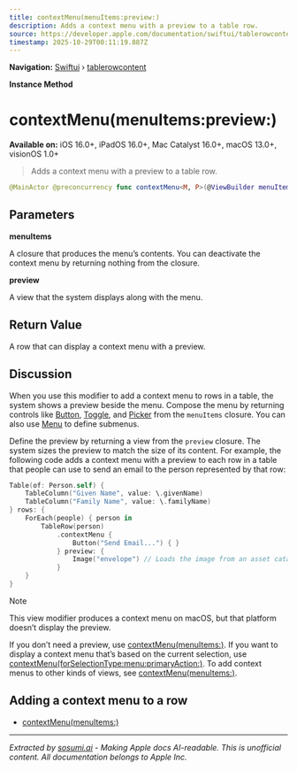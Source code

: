 ```yaml
---
title: contextMenu(menuItems:preview:)
description: Adds a context menu with a preview to a table row.
source: https://developer.apple.com/documentation/swiftui/tablerowcontent/contextmenu(menuitems:preview:)
timestamp: 2025-10-29T00:11:19.887Z
---
```


**Navigation:** [Swiftui](/documentation/swiftui) › [tablerowcontent](/documentation/swiftui/tablerowcontent)

**Instance Method**

# contextMenu(menuItems:preview:)

**Available on:** iOS 16.0+, iPadOS 16.0+, Mac Catalyst 16.0+, macOS 13.0+, visionOS 1.0+

> Adds a context menu with a preview to a table row.

```swift
@MainActor @preconcurrency func contextMenu<M, P>(@ViewBuilder menuItems: () -> M, @ViewBuilder preview: () -> P) -> ModifiedContent<Self, _ContextMenuPreviewTableRowModifier<M, P>> where M : View, P : View
```

## Parameters

**menuItems**

A closure that produces the menu’s contents. You can deactivate the context menu by returning nothing from the closure.



**preview**

A view that the system displays along with the menu.



## Return Value

A row that can display a context menu with a preview.

## Discussion

When you use this modifier to add a context menu to rows in a table, the system shows a preview beside the menu. Compose the menu by returning controls like [Button](/documentation/swiftui/button), [Toggle](/documentation/swiftui/toggle), and [Picker](/documentation/swiftui/picker) from the `menuItems` closure. You can also use [Menu](/documentation/swiftui/menu) to define submenus.

Define the preview by returning a view from the `preview` closure. The system sizes the preview to match the size of its content. For example, the following code adds a context menu with a preview to each row in a table that people can use to send an email to the person represented by that row:

```swift
Table(of: Person.self) {
    TableColumn("Given Name", value: \.givenName)
    TableColumn("Family Name", value: \.familyName)
} rows: {
    ForEach(people) { person in
        TableRow(person)
            .contextMenu {
                Button("Send Email...") { }
            } preview: {
                Image("envelope") // Loads the image from an asset catalog.
            }
    }
}
```

> [!NOTE]
> This view modifier produces a context menu on macOS, but that platform doesn’t display the preview.

If you don’t need a preview, use [contextMenu(menuItems:)](/documentation/swiftui/tablerowcontent/contextmenu(menuitems:)). If you want to display a context menu that’s based on the current selection, use [contextMenu(forSelectionType:menu:primaryAction:)](/documentation/swiftui/view/contextmenu(forselectiontype:menu:primaryaction:)). To add context menus to other kinds of views, see [contextMenu(menuItems:)](/documentation/swiftui/view/contextmenu(menuitems:)).

## Adding a context menu to a row

- [contextMenu(menuItems:)](/documentation/swiftui/tablerowcontent/contextmenu(menuitems:))

---

*Extracted by [sosumi.ai](https://sosumi.ai) - Making Apple docs AI-readable.*
*This is unofficial content. All documentation belongs to Apple Inc.*
